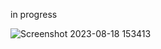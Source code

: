 in progress

![Screenshot 2023-08-18 153413](https://github.com/Alexandra-Haynes/alexandra-coding/assets/113944962/f47645be-d136-479a-a79d-7a5948febf27)
